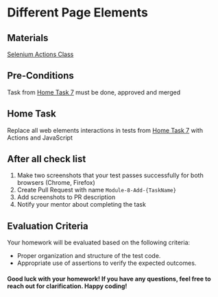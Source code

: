 # Different Page Elements

## Materials

[Selenium Actions Class](https://toolsqa.com/selenium-webdriver/actions-class-in-selenium/)

## Pre-Conditions

Task from [Home Task 7](Hometask.md) must be done, approved and merged

## Home Task

Replace all web elements interactions in tests from [Home Task 7](Hometask.md) with Actions and JavaScript

## After all check list

1. Make two screenshots that your test passes successfully for both browsers (Chrome, Firefox)
2. Create Pull Request with name `Module-8-Add-{TaskName}`
3. Add screenshots to PR description
4. Notify your mentor about completing the task

## Evaluation Criteria

Your homework will be evaluated based on the following criteria:

- Proper organization and structure of the test code.
- Appropriate use of assertions to verify the expected outcomes.

#### Good luck with your homework! If you have any questions, feel free to reach out for clarification. Happy coding!
